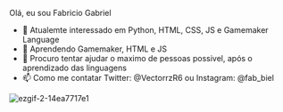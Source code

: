 Olá, eu sou Fabricio Gabriel

- 👀 Atualemte interessado em Python, HTML, CSS, JS e Gamemaker Language 
- 🌱 Aprendendo Gamemaker, HTML e JS
- 💞️ Procuro tentar ajudar o maximo de pessoas possivel, após o aprendizado das linguagens
- 📫 Como me contatar Twitter: @VectorrzR6 ou Instagram: @fab_biel


![ezgif-2-14ea7717e1](https://user-images.githubusercontent.com/98417135/151035714-e93795b8-9aae-4f78-9818-322f7b649ebb.gif)

